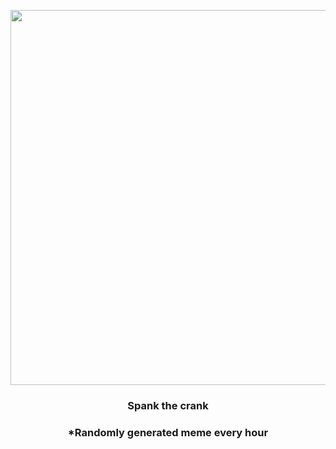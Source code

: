 <p align="center">
        <img src="https://i.imgur.com/q9AXQri.gif" width="600" height="600">
        </p>
        <h3 align="center">Spank the crank</h3>
        <h3 align="center">*Randomly generated meme every hour</h3>
    